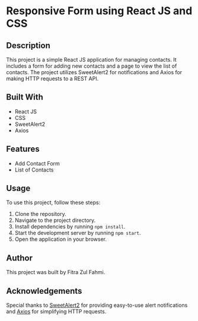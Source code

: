 # Responsive Form using React JS and CSS

## Description

This project is a simple React JS application for managing contacts. It includes a form for adding new contacts and a page to view the list of contacts. The project utilizes SweetAlert2 for notifications and Axios for making HTTP requests to a REST API.

## Built With

- React JS
- CSS
- SweetAlert2
- Axios

## Features

- Add Contact Form
- List of Contacts

## Usage

To use this project, follow these steps:

1. Clone the repository.
2. Navigate to the project directory.
3. Install dependencies by running `npm install`.
4. Start the development server by running `npm start`.
5. Open the application in your browser.

## Author

This project was built by Fitra Zul Fahmi.

## Acknowledgements

Special thanks to [SweetAlert2](https://sweetalert2.github.io/) for providing easy-to-use alert notifications and [Axios](https://axios-http.com/) for simplifying HTTP requests.

